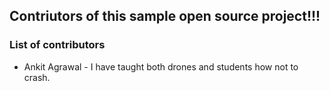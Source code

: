 ## Contriutors of this sample open source project!!! 


### List of contributors
- Ankit Agrawal - I have taught both drones and students how not to crash.
